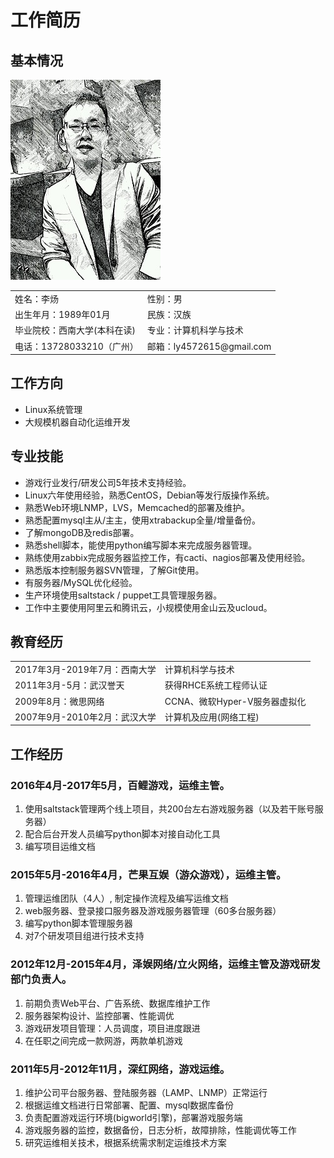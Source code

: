 # 工作简历

## 基本情况
![](https://github.com/ly4572615/Blog/blob/master/123.jpg)

<table>
	<tr><td>姓名：李炀</td><td>性别：男</td></tr>
	<tr><td>出生年月：1989年01月</td><td>民族：汉族</td></tr>
	<tr><td>毕业院校：西南大学(本科在读)</td><td>专业：计算机科学与技术</td></tr>
	<tr><td>电话：13728033210（广州）</td><td>邮箱：ly4572615@gmail.com</td></tr>
</table>

## 工作方向
- Linux系统管理
- 大规模机器自动化运维开发

## 专业技能
- 游戏行业发行/研发公司5年技术支持经验。
- Linux六年使用经验，熟悉CentOS，Debian等发行版操作系统。
- 熟悉Web环境LNMP，LVS，Memcached的部署及维护。
- 熟悉配置mysql主从/主主，使用xtrabackup全量/增量备份。
- 了解mongoDB及redis部署。
- 熟悉shell脚本，能使用python编写脚本来完成服务器管理。
- 熟练使用zabbix完成服务器监控工作，有cacti、nagios部署及使用经验。
- 熟悉版本控制服务器SVN管理，了解Git使用。
- 有服务器/MySQL优化经验。
- 生产环境使用saltstack / puppet工具管理服务器。
- 工作中主要使用阿里云和腾讯云，小规模使用金山云及ucloud。

## 教育经历
<table>
	<tr><td>2017年3月-2019年7月：西南大学</td><td>计算机科学与技术</td></tr>
	<tr><td>2011年3月-5月：武汉誉天</td><td>获得RHCE系统工程师认证</td></tr>
	<tr><td>2009年8月：微思网络</td><td>CCNA、微软Hyper-V服务器虚拟化</td></tr>
	<tr><td>2007年9月-2010年2月：武汉大学</td><td>计算机及应用(网络工程)</td></tr>
</table>

## 工作经历

### 2016年4月-2017年5月，百鲤游戏，运维主管。
1. 使用saltstack管理两个线上项目，共200台左右游戏服务器（以及若干账号服务器）
2. 配合后台开发人员编写python脚本对接自动化工具
3. 编写项目运维文档

### 2015年5月-2016年4月，芒果互娱（游众游戏），运维主管。
1. 管理运维团队（4人）, 制定操作流程及编写运维文档
1. web服务器、登录接口服务器及游戏服务器管理（60多台服务器）
1. 编写python脚本管理服务器
2. 对7个研发项目组进行技术支持

### 2012年12月-2015年4月，泽娱网络/立火网络，运维主管及游戏研发部门负责人。
1. 前期负责Web平台、广告系统、数据库维护工作
1. 服务器架构设计、监控部署、性能调优
1. 游戏研发项目管理：人员调度，项目进度跟进
2. 在任职之间完成一款网游，两款单机游戏

### 2011年5月-2012年11月，深红网络，游戏运维。
1. 维护公司平台服务器、登陆服务器（LAMP、LNMP）正常运行
2. 根据运维文档进行日常部署、配置、mysql数据库备份
1. 负责配置游戏运行环境(bigworld引擎)，部署游戏服务端
1. 游戏服务器的监控，数据备份，日志分析，故障排除，性能调优等工作
1. 研究运维相关技术，根据系统需求制定运维技术方案